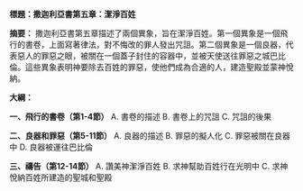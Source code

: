 **標題：撒迦利亞書第五章：潔淨百姓**

**摘要：**
撒迦利亞書第五章描述了兩個異象，旨在潔淨百姓。第一個異象是一個飛行的書卷，上面寫著律法，對不悔改的罪人發出咒詛。第二個異象是一個良器，代表惡人的罪惡之眼，被關在一個蓋子封住的容器中，並被天使送往罪惡之城巴比倫。這些異象表明神要除去百姓的罪惡，使他們成為合適的人，建造聖殿並蒙神悅納。

**大綱：**

**一、飛行的書卷（第1-4節）**
    A. 書卷的描述
    B. 書卷上的咒詛
    C. 咒詛的後果

**二、良器和罪惡（第5-11節）**
    A. 良器的描述
    B. 罪惡的擬人化
    C. 罪惡被關在良器中
    D. 良器被運往巴比倫

**三、禱告（第12-14節）**
    A. 讚美神潔淨百姓
    B. 求神幫助百姓行在光明中
    C. 求神悅納百姓所建造的聖城和聖殿